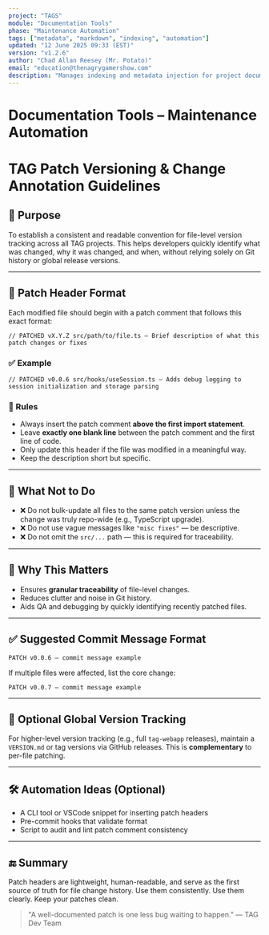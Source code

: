 ```yaml
---
project: "TAGS"
module: "Documentation Tools"
phase: "Maintenance Automation"
tags: ["metadata", "markdown", "indexing", "automation"]
updated: "12 June 2025 09:33 (EST)"
version: "v1.2.6"
author: "Chad Allan Reesey (Mr. Potato)"
email: "education@thenagrygamershow.com"
description: "Manages indexing and metadata injection for project documentation."
---
```


# Documentation Tools – Maintenance Automation
# TAG Patch Versioning & Change Annotation Guidelines

## 📌 Purpose

To establish a consistent and readable convention for file-level version tracking across all TAG projects. This helps developers quickly identify what was changed, why it was changed, and when, without relying solely on Git history or global release versions.

---

## 🔖 Patch Header Format

Each modified file should begin with a patch comment that follows this exact format:

```plaintext
// PATCHED vX.Y.Z src/path/to/file.ts — Brief description of what this patch changes or fixes

```

### ✅ Example

```plaintext
// PATCHED v0.0.6 src/hooks/useSession.ts — Adds debug logging to session initialization and storage parsing
```

### 🔧 Rules

* Always insert the patch comment **above the first import statement**.
* Leave **exactly one blank line** between the patch comment and the first line of code.
* Only update this header if the file was modified in a meaningful way.
* Keep the description short but specific.

---

## 🚫 What Not to Do

* ❌ Do not bulk-update all files to the same patch version unless the change was truly repo-wide (e.g., TypeScript upgrade).
* ❌ Do not use vague messages like `"misc fixes"` — be descriptive.
* ❌ Do not omit the `src/...` path — this is required for traceability.

---

## 🧠 Why This Matters

* Ensures **granular traceability** of file-level changes.
* Reduces clutter and noise in Git history.
* Aids QA and debugging by quickly identifying recently patched files.

---

## ✅ Suggested Commit Message Format

```plaintext
PATCH v0.0.6 — commit message example
```

If multiple files were affected, list the core change:

```plaintext
PATCH v0.0.7 — commit message example
```

---

## 📂 Optional Global Version Tracking

For higher-level version tracking (e.g., full `tag-webapp` releases), maintain a `VERSION.md` or tag versions via GitHub releases. This is **complementary** to per-file patching.

---

## 🛠 Automation Ideas (Optional)

* A CLI tool or VSCode snippet for inserting patch headers
* Pre-commit hooks that validate format
* Script to audit and lint patch comment consistency

---

## 🔚 Summary

Patch headers are lightweight, human-readable, and serve as the first source of truth for file change history.
Use them consistently. Use them clearly. Keep your patches clean.

> "A well-documented patch is one less bug waiting to happen."
> — TAG Dev Team
